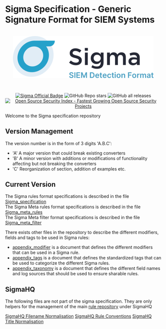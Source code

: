 # Sigma Specification - Generic Signature Format for SIEM Systems

<a href="https://sigmahq.io/">
<p align="center">
<br />
<picture>
  <source media="(prefers-color-scheme: dark)" srcset="./images/sigma_logo_dark.png">
  <img width="454" alt="Sigma Logo" src="./images/sigma_logo_light.png">
</picture>
</p>
</a>
<br />

<p align="center">
<a href="https://sigmahq.io/"><img src="https://cdn.jsdelivr.net/gh/SigmaHQ/sigmahq.github.io@master/images/Sigma%20Official%20Badge.svg" alt="Sigma Official Badge"></a> <img alt="GitHub Repo stars" src="https://img.shields.io/github/stars/SigmaHQ/sigma">
<img alt="GitHub all releases" src="https://img.shields.io/github/downloads/SigmaHq/Sigma/total">
<br />
<a href="https://opensourcesecurityindex.io/" target="_blank" rel="noopener">
<img style="width: 170px;" src="https://opensourcesecurityindex.io/badge.svg" alt="Open Source Security Index - Fastest Growing Open Source Security Projects" width="170" />
</a>
</p>

Welcome to the Sigma specification repository

## Version Management

The version number is in the form of 3 digits 'A.B.C':

- 'A' A major version that could break existing converters
- 'B' A minor version with additions or modifications of functionality affecting but not breaking the converters
- 'C' Reorganization of section, addition of examples etc.

## Current Version

The Sigma rules format specifications is described in the file [Sigma_specification](Sigma_specification.md)  
The Sigma Meta rules format specifications is described in the file [Sigma_meta_rules](Sigma_meta_rules.md)  
The Sigma Meta filter format specifications is described in the file [Sigma_meta_filter](Sigma_meta_filter.md)  

There exists other files in the repository to describe the different modifiers, fields and tags to be used in Sigma rules:

- [appendix_modifier](appendix/appendix_modifier.md) is a document that defines the different modifiers that can be used in a Sigma rule. 
- [appendix_tags](appendix/appendix_tags.md) is a document that defines the standardized tags that can be used to categorize the different Sigma rules.
- [appendix_taxonomy](appendix/appendix_taxonomy.md) is a document that defines the different field names and log sources that should be used to ensure sharable rules.

## SigmaHQ

The following files are not part of the sigma specification. 
They are only helpers for the management of the main [rule repository](https://github.com/SigmaHQ/sigma/tree/master/rules) under SigmaHQ

[SigmaHQ Filename Normalisation](/sigmahq/Sigmahq_filename_rule.md)
[SigmaHQ Rule Conventions](/sigmahq/sigmahq_conventions.md)
[SigmaHQ Title Normalisation](/sigmahq/sigmahq_title_rule.md)
